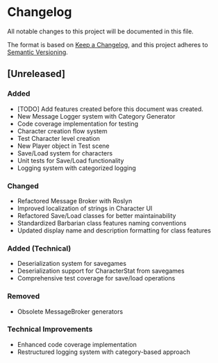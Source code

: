 # Changelog
All notable changes to this project will be documented in this file.

The format is based on [Keep a Changelog](https://keepachangelog.com/en/1.0.0/),
and this project adheres to [Semantic Versioning](https://semver.org/spec/v2.0.0.html).

## [Unreleased]

### Added
- [TODO] Add features created before this document was created.
- New Message Logger system with Category Generator
- Code coverage implementation for testing
- Character creation flow system
- Test Character level creation
- New Player object in Test scene
- Save/Load system for characters
- Unit tests for Save/Load functionality
- Logging system with categorized logging

### Changed
- Refactored Message Broker with Roslyn
- Improved localization of strings in Character UI
- Refactored Save/Load classes for better maintainability
- Standardized Barbarian class features naming conventions
- Updated display name and description formatting for class features

### Added (Technical)
- Deserialization system for savegames
- Deserialization support for CharacterStat from savegames
- Comprehensive test coverage for save/load operations

### Removed
- Obsolete MessageBroker generators

### Technical Improvements
- Enhanced code coverage implementation
- Restructured logging system with category-based approach